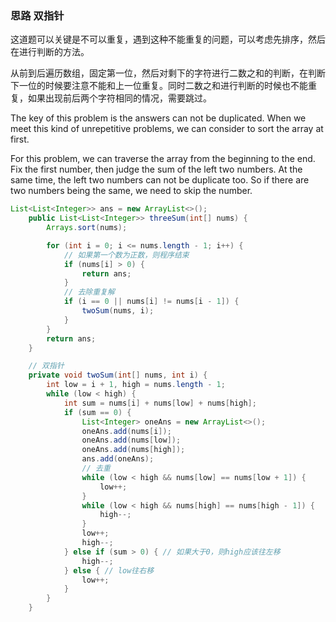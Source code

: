### 思路 双指针

这道题可以关键是不可以重复，遇到这种不能重复的问题，可以考虑先排序，然后在进行判断的方法。

从前到后遍历数组，固定第一位，然后对剩下的字符进行二数之和的判断，在判断下一位的时候要注意不能和上一位重复。同时二数之和进行判断的时候也不能重复，如果出现前后两个字符相同的情况，需要跳过。

The key of this problem is the answers can not be duplicated. When we meet this kind of unrepetitive problems, we can consider to sort the array at first. 

For this problem, we can traverse the array from the beginning to the end. Fix the first number, then judge the sum of the left two numbers. At the same time, the left two numbers can not be duplicate too. So if there are two numbers being the same, we need to skip the number. 

```java
List<List<Integer>> ans = new ArrayList<>();
    public List<List<Integer>> threeSum(int[] nums) {
        Arrays.sort(nums);

        for (int i = 0; i <= nums.length - 1; i++) {
            // 如果第一个数为正数，则程序结束
            if (nums[i] > 0) {
                return ans;
            }
            // 去除重复解
            if (i == 0 || nums[i] != nums[i - 1]) {
                twoSum(nums, i);
            }
        }
        return ans;
    }

    // 双指针
    private void twoSum(int[] nums, int i) {
        int low = i + 1, high = nums.length - 1;
        while (low < high) {
            int sum = nums[i] + nums[low] + nums[high];
            if (sum == 0) {
                List<Integer> oneAns = new ArrayList<>();
                oneAns.add(nums[i]);
                oneAns.add(nums[low]);
                oneAns.add(nums[high]);
                ans.add(oneAns);
                // 去重
                while (low < high && nums[low] == nums[low + 1]) {
                    low++;
                }
                while (low < high && nums[high] == nums[high - 1]) {
                    high--;
                }
                low++;
                high--;
            } else if (sum > 0) { // 如果大于0，则high应该往左移
                high--;
            } else { // low往右移
                low++;
            }
        }
    }
```

